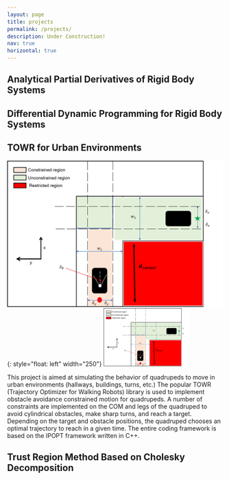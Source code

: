 ```yaml
---
layout: page
title: projects
permalink: /projects/
description: Under Construction!
nav: true
horizontal: true
---
```


## Analytical Partial Derivatives of Rigid Body Systems


## Differential Dynamic Programming for Rigid Body Systems


## TOWR for Urban Environments



![image](/assets/img/TOWR_images/proba.png){: style="float: left" width="250"}
<img src="/assets/img/TOWR_images/proba.png" width="200px"  />

This project is aimed at simulating the behavior of quadrupeds to move in urban environments (hallways, buildings, turns, etc.) The popular TOWR (Trajectory Optimizer for Walking Robots) library is used to implement obstacle avoidance constrained motion for quadrupeds. A number of constraints are implemented on the COM and legs of the quadruped to avoid cylindrical obstacles, make sharp turns, and reach a target. Depending on the target and obstacle positions, the quadruped chooses an optimal trajectory to reach in a given time. The entire coding framework is based on the IPOPT framework written in C++.


## Trust Region Method Based on Cholesky Decomposition

